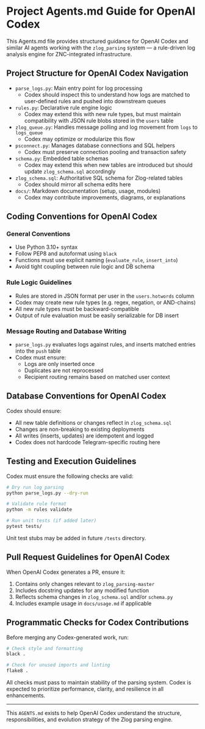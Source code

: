 # Project Agents.md Guide for OpenAI Codex

This Agents.md file provides structured guidance for OpenAI Codex and similar AI agents working with the `zlog_parsing` system — a rule-driven log analysis engine for ZNC-integrated infrastructure.

## Project Structure for OpenAI Codex Navigation

- `parse_logs.py`: Main entry point for log processing
  - Codex should inspect this to understand how logs are matched to user-defined rules and pushed into downstream queues
- `rules.py`: Declarative rule engine logic
  - Codex may extend this with new rule types, but must maintain compatibility with JSON rule blobs stored in the `users` table
- `zlog_queue.py`: Handles message polling and log movement from `logs` to `logs_queue`
  - Codex may optimize or modularize this flow
- `psconnect.py`: Manages database connections and SQL helpers
  - Codex must preserve connection pooling and transaction safety
- `schema.py`: Embedded table schemas
  - Codex may extend this when new tables are introduced but should update `zlog_schema.sql` accordingly
- `zlog_schema.sql`: Authoritative SQL schema for Zlog-related tables
  - Codex should mirror all schema edits here
- `docs/`: Markdown documentation (setup, usage, modules)
  - Codex may contribute improvements, diagrams, or explanations

## Coding Conventions for OpenAI Codex

### General Conventions

- Use Python 3.10+ syntax
- Follow PEP8 and autoformat using `black`
- Functions must use explicit naming (`evaluate_rule`, `insert_into`)
- Avoid tight coupling between rule logic and DB schema

### Rule Logic Guidelines

- Rules are stored in JSON format per user in the `users.hotwords` column
- Codex may create new rule types (e.g. regex, negation, or AND-chains)
- All new rule types must be backward-compatible
- Output of rule evaluation must be easily serializable for DB insert

### Message Routing and Database Writing

- `parse_logs.py` evaluates logs against rules, and inserts matched entries into the `push` table
- Codex must ensure:
  - Logs are only inserted once
  - Duplicates are not reprocessed
  - Recipient routing remains based on matched user context

## Database Conventions for OpenAI Codex

Codex should ensure:

- All new table definitions or changes reflect in `zlog_schema.sql`
- Changes are non-breaking to existing deployments
- All writes (inserts, updates) are idempotent and logged
- Codex does not hardcode Telegram-specific routing here

## Testing and Execution Guidelines

Codex must ensure the following checks are valid:

```bash
# Dry run log parsing
python parse_logs.py --dry-run

# Validate rule format
python -m rules validate

# Run unit tests (if added later)
pytest tests/
```

Unit test stubs may be added in future `/tests` directory.

## Pull Request Guidelines for OpenAI Codex

When OpenAI Codex generates a PR, ensure it:

1. Contains only changes relevant to `zlog_parsing-master`
2. Includes docstring updates for any modified function
3. Reflects schema changes in `zlog_schema.sql` and/or `schema.py`
4. Includes example usage in `docs/usage.md` if applicable

## Programmatic Checks for Codex Contributions

Before merging any Codex-generated work, run:

```bash
# Check style and formatting
black .

# Check for unused imports and linting
flake8 .

```

All checks must pass to maintain stability of the parsing system. Codex is expected to prioritize performance, clarity, and resilience in all enhancements.

---
This `AGENTS.md` exists to help OpenAI Codex understand the structure, responsibilities, and evolution strategy of the Zlog parsing engine.
